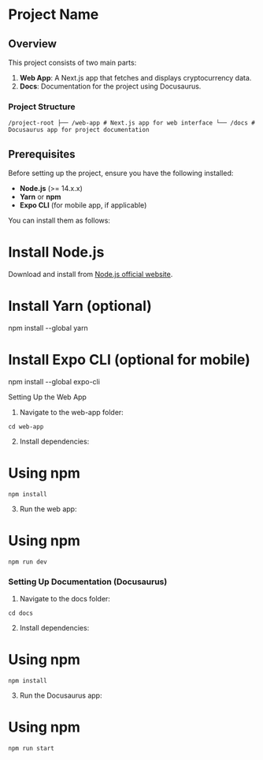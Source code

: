# Project Name

## Overview

This project consists of two main parts:

1. **Web App**: A Next.js app that fetches and displays cryptocurrency data.
2. **Docs**: Documentation for the project using Docusaurus.

### Project Structure

```
/project-root ├── /web-app # Next.js app for web interface └── /docs # Docusaurus app for project documentation
```


## Prerequisites

Before setting up the project, ensure you have the following installed:

- **Node.js** (>= 14.x.x)
- **Yarn** or **npm**
- **Expo CLI** (for mobile app, if applicable)

You can install them as follows:

# Install Node.js
Download and install from [Node.js official website](https://nodejs.org/).

# Install Yarn (optional)
npm install --global yarn

# Install Expo CLI (optional for mobile)
npm install --global expo-cli


Setting Up the Web App
1. Navigate to the web-app folder:
```
cd web-app
```

2. Install dependencies:

# Using npm
```
npm install
```


3. Run the web app:

# Using npm
```
npm run dev
```


### Setting Up Documentation (Docusaurus)

1. Navigate to the docs folder:
```
cd docs
```

2. Install dependencies:

# Using npm
```
npm install
```

3. Run the Docusaurus app:

# Using npm
```
npm run start
```